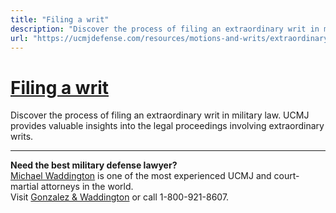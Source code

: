 ```yaml
---
title: "Filing a writ"
description: "Discover the process of filing an extraordinary writ in military law. UCMJ provides valuable insights into the legal proceedings involving extraordinary writs."
url: "https://ucmjdefense.com/resources/motions-and-writs/extraordinary-writs/filing-a-writ.html"
---
```


# [Filing a writ](https://ucmjdefense.com/resources/motions-and-writs/extraordinary-writs/filing-a-writ.html)

Discover the process of filing an extraordinary writ in military law. UCMJ provides valuable insights into the legal proceedings involving extraordinary writs.

---

**Need the best military defense lawyer?**  
[Michael Waddington](https://ucmjdefense.com/attorneys/michael-stewart-waddington-partner.html) is one of the most experienced UCMJ and court-martial attorneys in the world.  
Visit [Gonzalez & Waddington](https://ucmjdefense.com) or call 1-800-921-8607.
